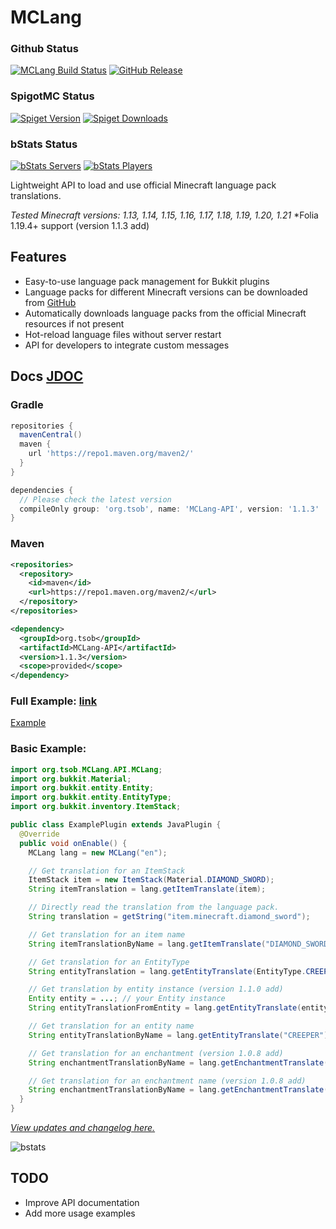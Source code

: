 # MCLang 

### Github Status
[![MCLang Build Status](https://img.shields.io/github/actions/workflow/status/0obriano0/MCLang/build.yml)](https://github.com/0obriano0/MCLang/actions) [![GitHub Release](https://img.shields.io/github/v/release/0obriano0/MCLang)](https://github.com/0obriano0/MCLang/releases)

### SpigotMC Status
[![Spiget Version](https://img.shields.io/spiget/version/125883?color=yellow)](https://www.spigotmc.org/resources/mclang.125883/) [![Spiget Downloads](https://img.shields.io/spiget/downloads/125883?color=yellow)](https://www.spigotmc.org/resources/mclang.125883/)

### bStats Status
[![bStats Servers](https://img.shields.io/bstats/servers/26149.svg?color=green&label=OnlineServers&style=plastic)](https://bstats.org/plugin/bukkit/MCLang) [![bStats Players](https://img.shields.io/bstats/players/26149.svg?color=green&label=OnlinePlayers&style=plastic)](https://bstats.org/plugin/bukkit/MCLang)

Lightweight API to load and use official Minecraft language pack translations.

*Tested Minecraft versions: 1.13, 1.14, 1.15, 1.16, 1.17, 1.18, 1.19, 1.20, 1.21*
*Folia 1.19.4+ support (version 1.1.3 add)

## Features
* Easy-to-use language pack management for Bukkit plugins
* Language packs for different Minecraft versions can be downloaded from [GitHub](https://github.com/0obriano0/MCLang/tree/main/Local%20Language%20Pack)
* Automatically downloads language packs from the official Minecraft resources if not present
* Hot-reload language files without server restart
* API for developers to integrate custom messages

## Docs [JDOC](https://0obriano0.github.io/MCLang/)

### Gradle
```gradle
repositories {
  mavenCentral()
  maven {
    url 'https://repo1.maven.org/maven2/'
  }
}

dependencies {
  // Please check the latest version
  compileOnly group: 'org.tsob', name: 'MCLang-API', version: '1.1.3'
}
```

### Maven
```xml
<repositories>
  <repository>
    <id>maven</id>
    <url>https://repo1.maven.org/maven2/</url>
  </repository>
</repositories>

<dependency>
  <groupId>org.tsob</groupId>
  <artifactId>MCLang-API</artifactId>
  <version>1.1.3</version>
  <scope>provided</scope>
</dependency>
```
### Full Example: [link](https://github.com/0obriano0/MCLang-example)

[Example](image/Example.gif)

### Basic Example: 
```java
import org.tsob.MCLang.API.MCLang;
import org.bukkit.Material;
import org.bukkit.entity.Entity;
import org.bukkit.entity.EntityType;
import org.bukkit.inventory.ItemStack;

public class ExamplePlugin extends JavaPlugin {
  @Override
  public void onEnable() {
    MCLang lang = new MCLang("en");

    // Get translation for an ItemStack
    ItemStack item = new ItemStack(Material.DIAMOND_SWORD);
    String itemTranslation = lang.getItemTranslate(item);

    // Directly read the translation from the language pack.
    String translation = getString("item.minecraft.diamond_sword");

    // Get translation for an item name
    String itemTranslationByName = lang.getItemTranslate("DIAMOND_SWORD");

    // Get translation for an EntityType
    String entityTranslation = lang.getEntityTranslate(EntityType.CREEPER);

    // Get translation by entity instance (version 1.1.0 add)
    Entity entity = ...; // your Entity instance
    String entityTranslationFromEntity = lang.getEntityTranslate(entity);

    // Get translation for an entity name
    String entityTranslationByName = lang.getEntityTranslate("CREEPER");

    // Get translation for an enchantment (version 1.0.8 add)
    String enchantmentTranslationByName = lang.getEnchantmentTranslate(Enchantment.SILK_TOUCH);

    // Get translation for an enchantment name (version 1.0.8 add)
    String enchantmentTranslationByName = lang.getEnchantmentTranslate("SILK_TOUCH");
  }
}
```

*[View updates and changelog here.](https://github.com/0obriano0/MCLang/tree/main/update.md)*

![bstats](https://bstats.org/signatures/bukkit/MCLang.svg)

## TODO
* Improve API documentation
* Add more usage examples

